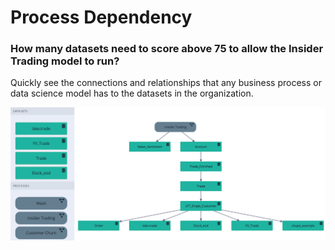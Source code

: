 # Process Dependency

### How many datasets need to score above 75 to allow the Insider Trading model to run?

Quickly see the connections and relationships that any business process or data science model has to the datasets in the organization.

![](../.gitbook/assets/owl-graph-insider-trading.png)

